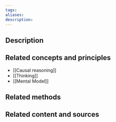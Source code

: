 ```yaml
---
tags: 
aliases: 
description:
---
```


## Description


## Related concepts and principles
- [[Causal reasoning]]
- [[Thinking]]
- [[Mental Model]]

## Related methods


## Related content and sources
